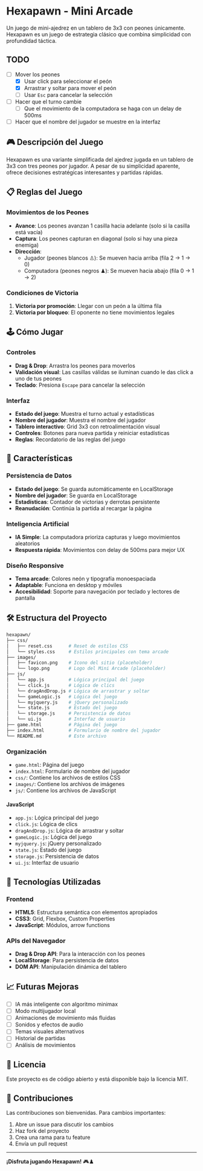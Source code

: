 # Hexapawn - Mini Arcade

Un juego de mini-ajedrez en un tablero de 3x3 con peones únicamente. Hexapawn es un juego de estrategia clásico que combina simplicidad con profundidad táctica.

## TODO

- [ ] Mover los peones
  - [X] Usar click para seleccionar el peón
  - [X] Arrastrar y soltar para mover el peón
  - [ ] Usar `Esc` para cancelar la selección
- [ ] Hacer que el turno cambie
  - [ ] Que el movimiento de la computadora se haga con un delay de 500ms
- [ ] Hacer que el nombre del jugador se muestre en la interfaz

## 🎮 Descripción del Juego

Hexapawn es una variante simplificada del ajedrez jugada en un tablero de 3x3 con tres peones por jugador. A pesar de su simplicidad aparente, ofrece decisiones estratégicas interesantes y partidas rápidas.

## 📋 Reglas del Juego

### Movimientos de los Peones

- **Avance**: Los peones avanzan 1 casilla hacia adelante (solo si la casilla está vacía)
- **Captura**: Los peones capturan en diagonal (solo si hay una pieza enemiga)
- **Dirección**:
  - Jugador (peones blancos ♙): Se mueven hacia arriba (fila 2 → 1 → 0)
  - Computadora (peones negros ♟): Se mueven hacia abajo (fila 0 → 1 → 2)

### Condiciones de Victoria

1. **Victoria por promoción**: Llegar con un peón a la última fila
2. **Victoria por bloqueo**: El oponente no tiene movimientos legales

## 🕹️ Cómo Jugar

### Controles

- **Drag & Drop**: Arrastra los peones para moverlos
- **Validación visual**: Las casillas válidas se iluminan cuando le das click a uno de tus peones
- **Teclado**: Presiona `Escape` para cancelar la selección

### Interfaz

- **Estado del juego**: Muestra el turno actual y estadísticas
- **Nombre del jugador**: Muestra el nombre del jugador
- **Tablero interactivo**: Grid 3x3 con retroalimentación visual
- **Controles**: Botones para nueva partida y reiniciar estadísticas
- **Reglas**: Recordatorio de las reglas del juego

## 💾 Características

### Persistencia de Datos

- **Estado del juego**: Se guarda automáticamente en LocalStorage
- **Nombre del jugador**: Se guarda en LocalStorage
- **Estadísticas**: Contador de victorias y derrotas persistente
- **Reanudación**: Continúa la partida al recargar la página

### Inteligencia Artificial

- **IA Simple**: La computadora prioriza capturas y luego movimientos aleatorios
- **Respuesta rápida**: Movimientos con delay de 500ms para mejor UX

### Diseño Responsive

- **Tema arcade**: Colores neón y tipografía monoespaciada
- **Adaptable**: Funciona en desktop y móviles
- **Accesibilidad**: Soporte para navegación por teclado y lectores de pantalla

## 🛠️ Estructura del Proyecto

```bash
hexapawn/
├── css/
│   ├── reset.css      # Reset de estilos CSS
│   └── styles.css     # Estilos principales con tema arcade
├── images/
│   ├── favicon.png    # Icono del sitio (placeholder)
│   └── logo.png       # Logo del Mini Arcade (placeholder)
├── js/
│   └── app.js         # Lógica principal del juego
│   └── click.js       # Lógica de clics
│   └── dragAndDrop.js # Lógica de arrastrar y soltar
│   └── gameLogic.js   # Lógica del juego
│   └── myjquery.js    # jQuery personalizado
│   └── state.js       # Estado del juego
│   └── storage.js     # Persistencia de datos
│   └── ui.js          # Interfaz de usuario
├── game.html          # Página del juego
├── index.html         # Formulario de nombre del jugador
└── README.md          # Este archivo
```

### Organización

- `game.html`: Página del juego
- `index.html`: Formulario de nombre del jugador
- `css/`: Contiene los archivos de estilos CSS
- `images/`: Contiene los archivos de imágenes
- `js/`: Contiene los archivos de JavaScript

#### JavaScript

- `app.js`: Lógica principal del juego
- `click.js`: Lógica de clics
- `dragAndDrop.js`: Lógica de arrastrar y soltar
- `gameLogic.js`: Lógica del juego
- `myjquery.js`: jQuery personalizado
- `state.js`: Estado del juego
- `storage.js`: Persistencia de datos
- `ui.js`: Interfaz de usuario

## 🔧 Tecnologías Utilizadas

### Frontend

- **HTML5**: Estructura semántica con elementos apropiados
- **CSS3**: Grid, Flexbox, Custom Properties
- **JavaScript**: Módulos, arrow functions

### APIs del Navegador

- **Drag & Drop API**: Para la interacción con los peones
- **LocalStorage**: Para persistencia de datos
- **DOM API**: Manipulación dinámica del tablero

## 📈 Futuras Mejoras

- [ ] IA más inteligente con algoritmo minimax
- [ ] Modo multijugador local
- [ ] Animaciones de movimiento más fluidas
- [ ] Sonidos y efectos de audio
- [ ] Temas visuales alternativos
- [ ] Historial de partidas
- [ ] Análisis de movimientos

## 📄 Licencia

Este proyecto es de código abierto y está disponible bajo la licencia MIT.

## 🤝 Contribuciones

Las contribuciones son bienvenidas. Para cambios importantes:

1. Abre un issue para discutir los cambios
2. Haz fork del proyecto
3. Crea una rama para tu feature
4. Envía un pull request

---

**¡Disfruta jugando Hexapawn!** 🎮♟️
